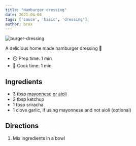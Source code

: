 ```yaml
---
title: "Hamburger dressing"
date: 2021-04-06
tags: ['sauce', 'basic', 'dressing']
author: brox
---
```


![burger-dressing](/cooking/pix/burger-dressing.webp)

A delicious home made hamburger dressing 🍔

- ⏲️ Prep time: 1 min
- 🍳 Cook time: 1 min

## Ingredients

- 3 tbsp [mayonnese or aioli](/mayonnaise-or-aioli)
- 2 tbsp ketchup
- 1 tbsp sriracha
- 1 clove garlic, if using mayonnese and not aioli (optional)

## Directions

1. Mix ingredients in a bowl
